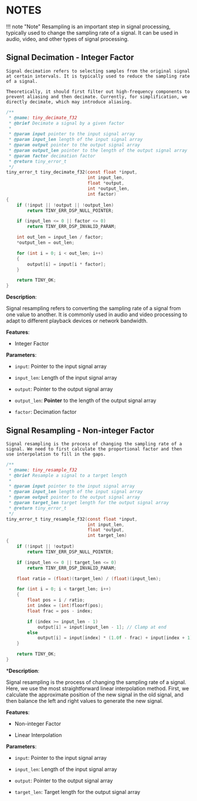 # NOTES

!!! note "Note"
    Resampling is an important step in signal processing, typically used to change the sampling rate of a signal. It can be used in audio, video, and other types of signal processing.

## Signal Decimation - Integer Factor

    Signal decimation refers to selecting samples from the original signal at certain intervals. It is typically used to reduce the sampling rate of a signal.

    Theoretically, it should first filter out high-frequency components to prevent aliasing and then decimate. Currently, for simplification, we directly decimate, which may introduce aliasing.

```c
/**
 * @name: tiny_decimate_f32
 * @brief Decimate a signal by a given factor
 *
 * @param input pointer to the input signal array
 * @param input_len length of the input signal array
 * @param output pointer to the output signal array
 * @param output_len pointer to the length of the output signal array
 * @param factor decimation factor
 * @return tiny_error_t
 */
tiny_error_t tiny_decimate_f32(const float *input,
                               int input_len,
                               float *output,
                               int *output_len,
                               int factor)
{
    if (!input || !output || !output_len)
        return TINY_ERR_DSP_NULL_POINTER;

    if (input_len <= 0 || factor <= 0)
        return TINY_ERR_DSP_INVALID_PARAM;

    int out_len = input_len / factor;
    *output_len = out_len;

    for (int i = 0; i < out_len; i++)
    {
        output[i] = input[i * factor];
    }

    return TINY_OK;
}

```

**Description**:

Signal resampling refers to converting the sampling rate of a signal from one value to another. It is commonly used in audio and video processing to adapt to different playback devices or network bandwidth.

**Features**:

- Integer Factor

**Parameters**:

- `input`: Pointer to the input signal array

- `input_len`: Length of the input signal array

- `output`: Pointer to the output signal array

- `output_len`: **Pointer** to the length of the output signal array

- `factor`: Decimation factor

## Signal Resampling - Non-integer Factor

    Signal resampling is the process of changing the sampling rate of a signal. We need to first calculate the proportional factor and then use interpolation to fill in the gaps.


```c
/**
 * @name: tiny_resample_f32
 * @brief Resample a signal to a target length
 *
 * @param input pointer to the input signal array
 * @param input_len length of the input signal array
 * @param output pointer to the output signal array
 * @param target_len target length for the output signal array
 * @return tiny_error_t
 */
tiny_error_t tiny_resample_f32(const float *input,
                               int input_len,
                               float *output,
                               int target_len)
{
    if (!input || !output)
        return TINY_ERR_DSP_NULL_POINTER;

    if (input_len <= 0 || target_len <= 0)
        return TINY_ERR_DSP_INVALID_PARAM;

    float ratio = (float)(target_len) / (float)(input_len);

    for (int i = 0; i < target_len; i++)
    {
        float pos = i / ratio;
        int index = (int)floorf(pos);
        float frac = pos - index;

        if (index >= input_len - 1)
            output[i] = input[input_len - 1]; // Clamp at end
        else
            output[i] = input[index] * (1.0f - frac) + input[index + 1] * frac;
    }

    return TINY_OK;
}

```

***Description**:

Signal resampling is the process of changing the sampling rate of a signal. Here, we use the most straightforward linear interpolation method. First, we calculate the approximate position of the new signal in the old signal, and then balance the left and right values to generate the new signal.

**Features**:

- Non-integer Factor

- Linear Interpolation

**Parameters**:

- `input`: Pointer to the input signal array

- `input_len`: Length of the input signal array

- `output`: Pointer to the output signal array

- `target_len`: Target length for the output signal array



